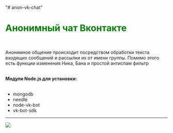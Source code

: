 "# anon-vk-chat" 
<h1 style="color:green;"> Анонимный чат Вконтакте </h1>
<br/>
<p> Анонимное общение происходит посредством обработки текста входящих сообщений и рассылки их от имени группы. Помимо этого есть функции изменения Ника, Бана и простой антиспам фильтр </p>
<br/> 
<b> Модули Node.js для установки: </b><br/><br/>
<ul>
  <li>mongodb</li>
  <li>needle</li>
  <li>node-vk-bot</li>
  <li>vk-bot-sdk</li>
</ul>
<hr>
<img src="https://sun1-12.userapi.com/c830508/v830508933/196be6/5WG65WqpIcE.jpg">
